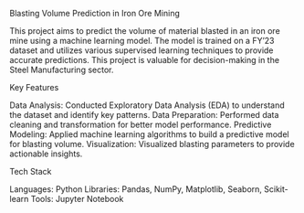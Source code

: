 Blasting Volume Prediction in Iron Ore Mining

This project aims to predict the volume of material blasted in an iron ore mine using a machine learning model. The model is trained on a FY’23 dataset and utilizes various supervised learning techniques to provide accurate predictions. This project is valuable for decision-making in the Steel Manufacturing sector.

Key Features

Data Analysis: Conducted Exploratory Data Analysis (EDA) to understand the dataset and identify key patterns.
Data Preparation: Performed data cleaning and transformation for better model performance.
Predictive Modeling: Applied machine learning algorithms to build a predictive model for blasting volume.
Visualization: Visualized blasting parameters to provide actionable insights.


Tech Stack

Languages: Python
Libraries: Pandas, NumPy, Matplotlib, Seaborn, Scikit-learn
Tools: Jupyter Notebook
